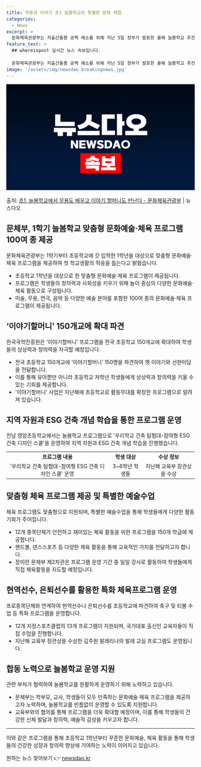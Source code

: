 ```yaml
---
title: 무용과 이야기 초1 늘봄학교의 특별한 문화 체험
categories:
  - News
excerpt: >
  문화체육관광부는 저출산돌봄 공백 해소를 위해 지난 5일 정부가 발표한 올해 늘봄학교 추진방안에 따라 1학기부…
feature_text: >
  ## whereispost 실시간 뉴스 속보입니다.

  문화체육관광부는 저출산돌봄 공백 해소를 위해 지난 5일 정부가 발표한 올해 늘봄학교 추진방안에 따라 1학기부…
image: '/assets/img/newsdao_breakingnews.jpg'
---
```


![뉴스다오 속보](/assets/img/newsdao_breakingnews.jpg)

<p>출처: <a href="https://newsdao.kr/3253" rel="dofollow">초1, 늘봄학교에서 무용도 배우고 이야기 할머니도 만난다 - 문화체육관광부</a> | 뉴스다오</p>

<h2 data-ke-size="size26">문체부, 1학기 늘봄학교 맞춤형 문화예술·체육 프로그램 100여 종 제공</h2>
<p data-ke-size="size16">문화체육관광부는 1학기부터 초등학교에 갓 입학한 1학년을 대상으로 맞춤형 문화예술·체육 프로그램을 제공하여 첫 학교생활의 적응을 돕는다고 밝혔습니다.</p>
<ul>
  <li>초등학교 1학년을 대상으로 한 맞춤형 문화예술·체육 프로그램이 제공됩니다.</li>
  <li>프로그램은 학생들의 창의력과 사회성을 키우기 위해 놀이 중심의 다양한 문화예술·체육 활동으로 구성됩니다.</li>
  <li>미술, 무용, 연극, 음악 등 다양한 예술 분야를 포함한 100여 종의 문화예술·체육 프로그램이 제공됩니다.</li>
</ul>

<h2 data-ke-size="size26">‘이야기할머니’ 150개교에 확대 파견</h2>
<p data-ke-size="size16">한국국학진흥원은 ‘이야기할머니’ 프로그램을 전국 초등학교 150개교에 확대하여 학생들의 상상력과 창의력을 자극할 예정입니다.</p>
<ul>
  <li>전국 초등학교 150개교에 ‘이야기할머니’ 150명을 파견하여 옛 이야기와 선현미담을 전달합니다.</li>
  <li>이를 통해 유아뿐만 아니라 초등학교 저학년 학생들에게 상상력과 창의력을 키울 수 있는 기회를 제공합니다.</li>
  <li>'이야기할머니' 사업은 지난해에 초등학교로 활동무대를 확장한 프로그램으로 알려져 있습니다.</li>
</ul>

<h2 data-ke-size="size26">지역 자원과 ESG 건축 개념 학습을 통한 프로그램 운영</h2>
<p data-ke-size="size16">전남 영암초등학교에서는 늘봄학교 프로그램으로 '우리학교 건축 탐험대-참여형 ESG 건축 디자인 스쿨'을 운영하여 지역 자원과 ESG 건축 개념 학습을 진행했습니다.</p>
<table>
  <tr>
    <td style="text-align: center; height: 17px;"><b>프로그램 내용</b></td>
    <td style="text-align: center; height: 17px;"><b>학생 대상</b></td>
    <td style="text-align: center; height: 17px;"><b>수상 정보</b></td>
  </tr>
  <tr>
    <td style="text-align: center; height: 17px;">'우리학교 건축 탐험대-참여형 ESG 건축 디자인 스쿨' 운영</td>
    <td style="text-align: center; height: 17px;">3~6학년 학생들</td>
    <td style="text-align: center; height: 17px;">지난해 교육부 장관상을 수상</td>
  </tr>
</table>

<h2 data-ke-size="size26">맞춤형 체육 프로그램 제공 및 특별한 예술수업</h2>
<p data-ke-size="size16">체육 프로그램도 맞춤형으로 지원되며, 특별한 예술수업을 통해 학생들에게 다양한 활동 기회가 주어집니다.</p>
<ul>
  <li>12개 종목단체가 안전하고 재미있는 체육 활동을 위한 프로그램을 150개 학급에 제공합니다.</li>
  <li>핸드볼, 댄스스포츠 등 다양한 체육 활동을 통해 교육적인 가치를 전달하고자 합니다.</li>
  <li>장미란 문체부 제2차관은 프로그램 운영 기간 중 일일 강사로 활동하여 학생들에게 직접 체육활동을 지도할 예정입니다.</li>
</ul>

<h2 data-ke-size="size26">현역선수, 은퇴선수를 활용한 특화 체육프로그램 운영</h2>
<p data-ke-size="size16">프로종목단체와 연계하여 현역선수나 은퇴선수를 초등학교에 파견하여 축구 및 티볼 수업 등 특화 프로그램을 운영합니다.</p>
<ul>
  <li>12개 지정스포츠클럽의 13개 프로그램이 지원되며, 국가대표 출신인 교육자들이 직접 수업을 진행합니다.</li>
  <li>지난해 교육부 장관상을 수상한 김주원 발레리나의 발레 교실 프로그램도 운영됩니다.</li>
</ul>

<h2 data-ke-size="size26">합동 노력으로 늘봄학교 운영 지원</h2>
<p data-ke-size="size16">관련 부처가 협력하여 늘봄학교를 원활하게 운영하기 위해 노력하고 있습니다.</p>
<ul>
  <li>문체부는 학부모, 교사, 학생들이 모두 만족하는 문화예술·체육 프로그램을 제공하고자 노력하며, 늘봄학교를 빈틈없이 운영할 수 있도록 지원합니다.</li>
  <li>교육부와의 협의를 통해 프로그램을 더욱 확대할 예정이며, 이를 통해 학생들의 건강한 신체 발달과 창의력, 예술적 감성을 키우고자 합니다.</li>
</ul>
<hr>
<p data-ke-size="size16">이와 같은 프로그램을 통해 초등학교 1학년부터 꾸준한 문화예술, 체육 활동을 통해 학생들의 건강한 성장과 창의력 향상에 기여하는 노력이 이어지고 있습니다.</p>
<p data-ke-size="size16"></p> 

원하는 뉴스 찾아보기 👉 <a href="https://newsdao.kr" rel="dofollow">newsdao.kr</a>


